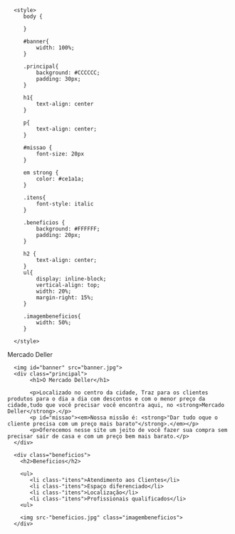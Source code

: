 <!DOCTYPE html>
<html lang-"pt-br">

   <head>
      <meta charset="UTF-8">
      <title>O Mercado Deller</title>
      <link rel="stylesheet" href="style.css">



      <style>
         body {
            
         }
         
         #banner{
             width: 100%;     
         }

         .principal{
             background: #CCCCCC;
             padding: 30px;
         }
         
         h1{
             text-align: center
         }
         
         p{
             text-align: center;
         }
         
         #missao {
             font-size: 20px
         }
         
         em strong {
             color: #ce1a1a;
         }
         
         .itens{
             font-style: italic
         }

         .beneficios {
             background: #FFFFFF;
             padding: 20px;
         }
         
         h2 {
             text-align: center;
         }
         ul{
             display: inline-block;
             vertical-align: top;
             width: 20%;
             margin-right: 15%;
         }

         .imagembeneficios{
             width: 50%;
         }

      </style>
   </head>



 
   <body>
      <div>
         Mercado Deller
      </div>  

      <img id="banner" src="banner.jpg">
      <div class="principal">  
           <h1>O Mercado Deller</h1>

           <p>Localizado no centro da cidade, Traz para os clientes produtos para o dia a dia com descontos e com o menor preço da cidade,tudo que você precisar você encontra aqui, no <strong>Mercado Deller</strong>.</p>
           <p id="missao"><em>Nossa missão é: <strong>"Dar tudo oque o cliente precisa com um preço mais barato"</strong>.</em></p>
           <p>Oferecemos nesse site um jeito de você fazer sua compra sem precisar sair de casa e com um preço bem mais barato.</p>
      </div>

      <div class="beneficios">
        <h2>Beneficios</h2>
            
        <ul>
           <li class-"itens">Atendimento aos Clientes</li>
           <li class-"itens">Espaço diferenciado</li>
           <li class-"itens">Localização</li>
           <li class-"itens">Profissionais qualificados</li>
        <ul>

        <img src-"beneficios.jpg" class="imagembeneficios">
      </div>    
   </body>   
</html>
